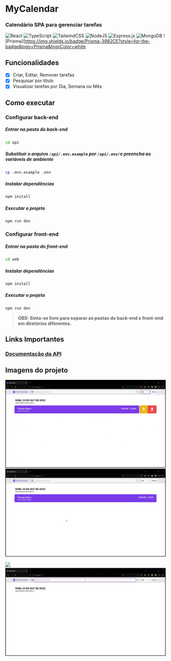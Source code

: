 # MyCalendar

### Calendário SPA para gerenciar tarefas
![React](https://img.shields.io/badge/react-%2320232a.svg?style=for-the-badge&logo=react&logoColor=%2361DAFB)
![TypeScript](https://img.shields.io/badge/typescript-%23007ACC.svg?style=for-the-badge&logo=typescript&logoColor=white)
![TailwindCSS](https://img.shields.io/badge/tailwindcss-%2338B2AC.svg?style=for-the-badge&logo=tailwind-css&logoColor=white)
![NodeJS](https://img.shields.io/badge/node.js-6DA55F?style=for-the-badge&logo=node.js&logoColor=white)
![Express.js](https://img.shields.io/badge/express.js-%23404d59.svg?style=for-the-badge&logo=express&logoColor=%2361DAFB)
![MongoDB](https://img.shields.io/badge/MongoDB-%234ea94b.svg?style=for-the-badge&logo=mongodb&logoColor=white)
![Prisma](https://img.shields.io/badge/Prisma-3982CE?style=for-the-badge&logo=Prisma&logoColor=white

## Funcionalidades

- [x] Criar, Editar, Remover tarefas
- [x] Pesquisar por título
- [x] Visualizar tarefas por Dia, Semana ou Mês

## Como executar

### Configurar back-end

##### Entrar na pasta do back-end
```bash
cd api
```

##### Substituir o arquivo `/api/.env.example` por `/api/.env/`e preencha as variáveis de ambiente
```bash
cp .env.example .env
```

##### Instalar dependências
```bash
npm install
```

##### Executar o projeto
```bash
npm run dev
```

### Configurar front-end

##### Entrar na pasta do front-end
```bash
cd web
```

##### Instalar dependências
```bash
npm install
```

##### Executar o projeto
```bash
npm run dev
```

> **OBS: Sinta-se livre para separar as pastas do back-end e front-end em diretórios diferentes.**

## Links Importantes
### [Documentação da API](https://github.com/rafaelsilva81/spa-calendar/blob/main/api/README.md)

## Imagens do projeto

<p float='left'>
<img  src="https://github.com/rafaelsilva81/spa-calendar/blob/main/resources/gif1.gif" w="50%"/>
<img  src="https://github.com/rafaelsilva81/spa-calendar/blob/main/resources/gif2.gif" w="50%"/>
</p>

<p float='left'>
<img  src="https://github.com/rafaelsilva81/spa-calendar/blob/main/resources/gif3.gif" w="50%"/>
<img  src="https://github.com/rafaelsilva81/spa-calendar/blob/main/resources/gif4.gif" w="50%"/>
</p>



